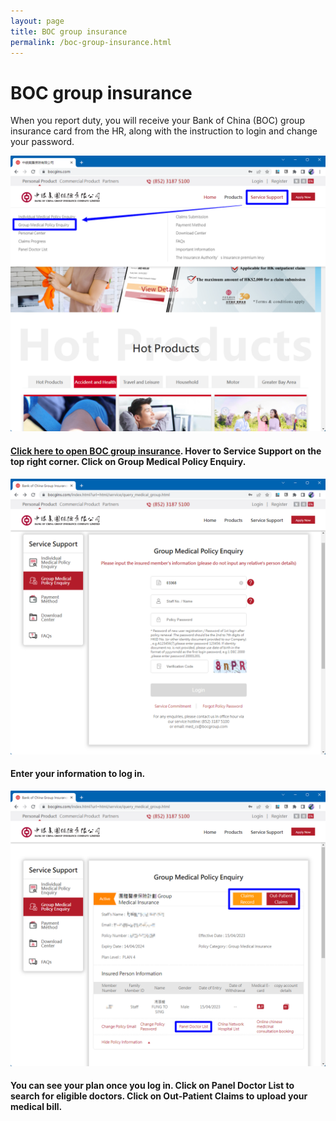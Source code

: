 ```yaml
---
layout: page
title: BOC group insurance
permalink: /boc-group-insurance.html
---
```


# BOC group insurance

When you report duty, you will receive your Bank of China (BOC) group insurance card from the HR, along with the instruction to login and change your password.

![](https://raw.githubusercontent.com/tosingfung/images/master/image-20230613140455202.png)

#### [Click here to open BOC group insurance](http://www.bocgins.com/). Hover to **Service Support** on the top right corner. Click on **Group Medical Policy Enquiry**.

![](https://raw.githubusercontent.com/tosingfung/images/master/image-20230613142525591.png)

#### Enter your information to log in.

![](https://raw.githubusercontent.com/tosingfung/images/master/image-20230613141809977.png)

#### You can see your plan once you log in. Click on **Panel Doctor List** to search for eligible doctors. Click on **Out-Patient Claims** to upload your  medical bill.


